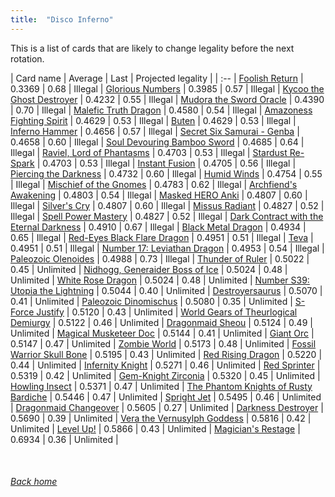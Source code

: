 ```yaml
---
title:  "Disco Inferno"
---
```


This is a list of cards that are likely to change legality before the next rotation.

| Card name | Average | Last | Projected legality |
| :-- |
[Foolish Return](https://db.ygoprodeck.com/card/?search=Foolish%20Return) | 0.3369 | 0.68 | Illegal |
[Glorious Numbers](https://db.ygoprodeck.com/card/?search=Glorious%20Numbers) | 0.3985 | 0.57 | Illegal |
[Kycoo the Ghost Destroyer](https://db.ygoprodeck.com/card/?search=Kycoo%20the%20Ghost%20Destroyer) | 0.4232 | 0.55 | Illegal |
[Mudora the Sword Oracle](https://db.ygoprodeck.com/card/?search=Mudora%20the%20Sword%20Oracle) | 0.4390 | 0.70 | Illegal |
[Malefic Truth Dragon](https://db.ygoprodeck.com/card/?search=Malefic%20Truth%20Dragon) | 0.4580 | 0.54 | Illegal |
[Amazoness Fighting Spirit](https://db.ygoprodeck.com/card/?search=Amazoness%20Fighting%20Spirit) | 0.4629 | 0.53 | Illegal |
[Buten](https://db.ygoprodeck.com/card/?search=Buten) | 0.4629 | 0.53 | Illegal |
[Inferno Hammer](https://db.ygoprodeck.com/card/?search=Inferno%20Hammer) | 0.4656 | 0.57 | Illegal |
[Secret Six Samurai - Genba](https://db.ygoprodeck.com/card/?search=Secret%20Six%20Samurai%20-%20Genba) | 0.4658 | 0.60 | Illegal |
[Soul Devouring Bamboo Sword](https://db.ygoprodeck.com/card/?search=Soul%20Devouring%20Bamboo%20Sword) | 0.4685 | 0.64 | Illegal |
[Raviel, Lord of Phantasms](https://db.ygoprodeck.com/card/?search=Raviel,%20Lord%20of%20Phantasms) | 0.4703 | 0.53 | Illegal |
[Stardust Re-Spark](https://db.ygoprodeck.com/card/?search=Stardust%20Re-Spark) | 0.4703 | 0.53 | Illegal |
[Instant Fusion](https://db.ygoprodeck.com/card/?search=Instant%20Fusion) | 0.4705 | 0.56 | Illegal |
[Piercing the Darkness](https://db.ygoprodeck.com/card/?search=Piercing%20the%20Darkness) | 0.4732 | 0.60 | Illegal |
[Humid Winds](https://db.ygoprodeck.com/card/?search=Humid%20Winds) | 0.4754 | 0.55 | Illegal |
[Mischief of the Gnomes](https://db.ygoprodeck.com/card/?search=Mischief%20of%20the%20Gnomes) | 0.4783 | 0.62 | Illegal |
[Archfiend's Awakening](https://db.ygoprodeck.com/card/?search=Archfiend's%20Awakening) | 0.4803 | 0.54 | Illegal |
[Masked HERO Anki](https://db.ygoprodeck.com/card/?search=Masked%20HERO%20Anki) | 0.4807 | 0.60 | Illegal |
[Silver's Cry](https://db.ygoprodeck.com/card/?search=Silver's%20Cry) | 0.4807 | 0.60 | Illegal |
[Missus Radiant](https://db.ygoprodeck.com/card/?search=Missus%20Radiant) | 0.4827 | 0.52 | Illegal |
[Spell Power Mastery](https://db.ygoprodeck.com/card/?search=Spell%20Power%20Mastery) | 0.4827 | 0.52 | Illegal |
[Dark Contract with the Eternal Darkness](https://db.ygoprodeck.com/card/?search=Dark%20Contract%20with%20the%20Eternal%20Darkness) | 0.4910 | 0.67 | Illegal |
[Black Metal Dragon](https://db.ygoprodeck.com/card/?search=Black%20Metal%20Dragon) | 0.4934 | 0.65 | Illegal |
[Red-Eyes Black Flare Dragon](https://db.ygoprodeck.com/card/?search=Red-Eyes%20Black%20Flare%20Dragon) | 0.4951 | 0.51 | Illegal |
[Teva](https://db.ygoprodeck.com/card/?search=Teva) | 0.4951 | 0.51 | Illegal |
[Number 17: Leviathan Dragon](https://db.ygoprodeck.com/card/?search=Number%2017:%20Leviathan%20Dragon) | 0.4953 | 0.54 | Illegal |
[Paleozoic Olenoides](https://db.ygoprodeck.com/card/?search=Paleozoic%20Olenoides) | 0.4988 | 0.73 | Illegal |
[Thunder of Ruler](https://db.ygoprodeck.com/card/?search=Thunder%20of%20Ruler) | 0.5022 | 0.45 | Unlimited |
[Nidhogg, Generaider Boss of Ice](https://db.ygoprodeck.com/card/?search=Nidhogg,%20Generaider%20Boss%20of%20Ice) | 0.5024 | 0.48 | Unlimited |
[White Rose Dragon](https://db.ygoprodeck.com/card/?search=White%20Rose%20Dragon) | 0.5024 | 0.48 | Unlimited |
[Number S39: Utopia the Lightning](https://db.ygoprodeck.com/card/?search=Number%20S39:%20Utopia%20the%20Lightning) | 0.5044 | 0.40 | Unlimited |
[Destroyersaurus](https://db.ygoprodeck.com/card/?search=Destroyersaurus) | 0.5070 | 0.41 | Unlimited |
[Paleozoic Dinomischus](https://db.ygoprodeck.com/card/?search=Paleozoic%20Dinomischus) | 0.5080 | 0.35 | Unlimited |
[S-Force Justify](https://db.ygoprodeck.com/card/?search=S-Force%20Justify) | 0.5120 | 0.43 | Unlimited |
[World Gears of Theurlogical Demiurgy](https://db.ygoprodeck.com/card/?search=World%20Gears%20of%20Theurlogical%20Demiurgy) | 0.5122 | 0.46 | Unlimited |
[Dragonmaid Sheou](https://db.ygoprodeck.com/card/?search=Dragonmaid%20Sheou) | 0.5124 | 0.49 | Unlimited |
[Magical Musketeer Doc](https://db.ygoprodeck.com/card/?search=Magical%20Musketeer%20Doc) | 0.5144 | 0.41 | Unlimited |
[Giant Orc](https://db.ygoprodeck.com/card/?search=Giant%20Orc) | 0.5147 | 0.47 | Unlimited |
[Zombie World](https://db.ygoprodeck.com/card/?search=Zombie%20World) | 0.5173 | 0.48 | Unlimited |
[Fossil Warrior Skull Bone](https://db.ygoprodeck.com/card/?search=Fossil%20Warrior%20Skull%20Bone) | 0.5195 | 0.43 | Unlimited |
[Red Rising Dragon](https://db.ygoprodeck.com/card/?search=Red%20Rising%20Dragon) | 0.5220 | 0.44 | Unlimited |
[Infernity Knight](https://db.ygoprodeck.com/card/?search=Infernity%20Knight) | 0.5271 | 0.46 | Unlimited |
[Red Sprinter](https://db.ygoprodeck.com/card/?search=Red%20Sprinter) | 0.5319 | 0.42 | Unlimited |
[Gem-Knight Zirconia](https://db.ygoprodeck.com/card/?search=Gem-Knight%20Zirconia) | 0.5320 | 0.45 | Unlimited |
[Howling Insect](https://db.ygoprodeck.com/card/?search=Howling%20Insect) | 0.5371 | 0.47 | Unlimited |
[The Phantom Knights of Rusty Bardiche](https://db.ygoprodeck.com/card/?search=The%20Phantom%20Knights%20of%20Rusty%20Bardiche) | 0.5446 | 0.47 | Unlimited |
[Spright Jet](https://db.ygoprodeck.com/card/?search=Spright%20Jet) | 0.5495 | 0.46 | Unlimited |
[Dragonmaid Changeover](https://db.ygoprodeck.com/card/?search=Dragonmaid%20Changeover) | 0.5605 | 0.27 | Unlimited |
[Darkness Destroyer](https://db.ygoprodeck.com/card/?search=Darkness%20Destroyer) | 0.5690 | 0.39 | Unlimited |
[Vera the Vernusylph Goddess](https://db.ygoprodeck.com/card/?search=Vera%20the%20Vernusylph%20Goddess) | 0.5816 | 0.42 | Unlimited |
[Level Up!](https://db.ygoprodeck.com/card/?search=Level%20Up!) | 0.5866 | 0.43 | Unlimited |
[Magician's Restage](https://db.ygoprodeck.com/card/?search=Magician's%20Restage) | 0.6934 | 0.36 | Unlimited |

<br>

###### [Back home](index)